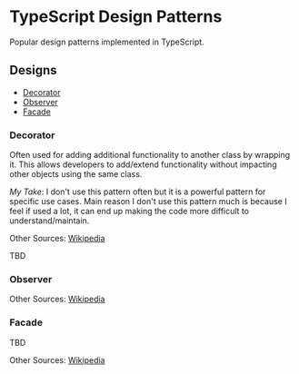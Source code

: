 # TypeScript Design Patterns

Popular design patterns implemented in TypeScript.

## Designs

- [Decorator](###-Decorator)
- [Observer](###-Observer)
- [Facade](###-Facade)

### Decorator

Often used for adding additional functionality to another class by wrapping it. This allows developers to add/extend functionality without impacting other objects using the same class.

_My Take_: I don't use this pattern often but it is a powerful pattern for specific use cases. Main reason I don't use this pattern much is because I feel if used a lot, it can end up making the code more difficult to understand/maintain.

Other Sources: [Wikipedia](https://en.wikipedia.org/wiki/Decorator_pattern)

TBD

### Observer

Other Sources: [Wikipedia](https://en.wikipedia.org/wiki/Observer_pattern)

### Facade

TBD

Other Sources: [Wikipedia](https://en.wikipedia.org/wiki/Facade_pattern)
